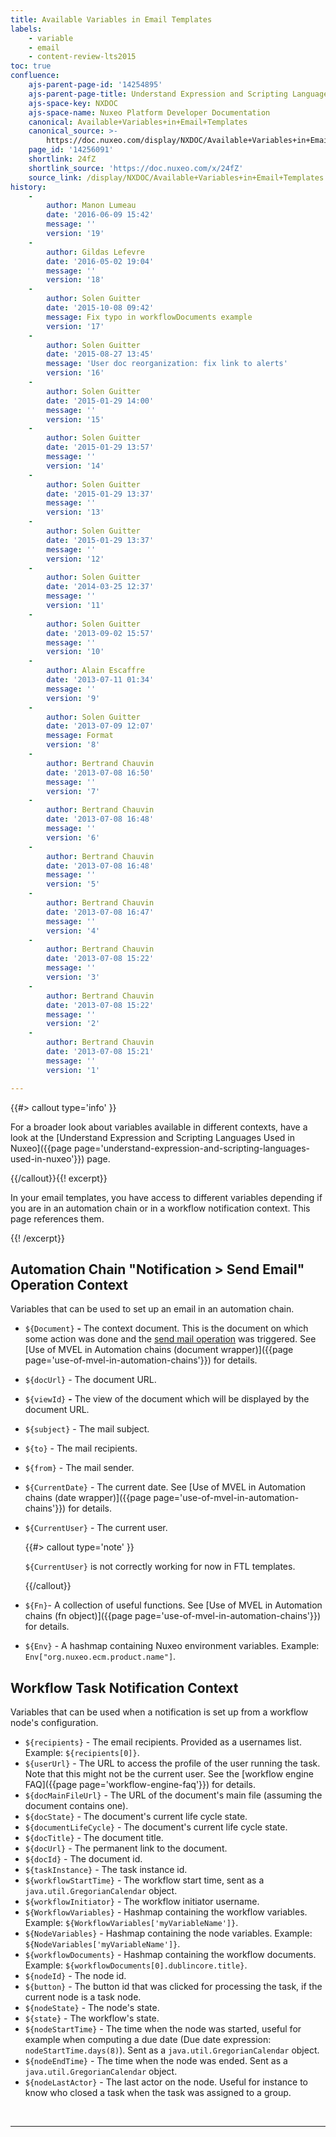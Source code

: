 ```yaml
---
title: Available Variables in Email Templates
labels:
    - variable
    - email
    - content-review-lts2015
toc: true
confluence:
    ajs-parent-page-id: '14254895'
    ajs-parent-page-title: Understand Expression and Scripting Languages Used in Nuxeo
    ajs-space-key: NXDOC
    ajs-space-name: Nuxeo Platform Developer Documentation
    canonical: Available+Variables+in+Email+Templates
    canonical_source: >-
        https://doc.nuxeo.com/display/NXDOC/Available+Variables+in+Email+Templates
    page_id: '14256091'
    shortlink: 24fZ
    shortlink_source: 'https://doc.nuxeo.com/x/24fZ'
    source_link: /display/NXDOC/Available+Variables+in+Email+Templates
history:
    - 
        author: Manon Lumeau
        date: '2016-06-09 15:42'
        message: ''
        version: '19'
    - 
        author: Gildas Lefevre
        date: '2016-05-02 19:04'
        message: ''
        version: '18'
    - 
        author: Solen Guitter
        date: '2015-10-08 09:42'
        message: Fix typo in workflowDocuments example
        version: '17'
    - 
        author: Solen Guitter
        date: '2015-08-27 13:45'
        message: 'User doc reorganization: fix link to alerts'
        version: '16'
    - 
        author: Solen Guitter
        date: '2015-01-29 14:00'
        message: ''
        version: '15'
    - 
        author: Solen Guitter
        date: '2015-01-29 13:57'
        message: ''
        version: '14'
    - 
        author: Solen Guitter
        date: '2015-01-29 13:37'
        message: ''
        version: '13'
    - 
        author: Solen Guitter
        date: '2015-01-29 13:37'
        message: ''
        version: '12'
    - 
        author: Solen Guitter
        date: '2014-03-25 12:37'
        message: ''
        version: '11'
    - 
        author: Solen Guitter
        date: '2013-09-02 15:57'
        message: ''
        version: '10'
    - 
        author: Alain Escaffre
        date: '2013-07-11 01:34'
        message: ''
        version: '9'
    - 
        author: Solen Guitter
        date: '2013-07-09 12:07'
        message: Format
        version: '8'
    - 
        author: Bertrand Chauvin
        date: '2013-07-08 16:50'
        message: ''
        version: '7'
    - 
        author: Bertrand Chauvin
        date: '2013-07-08 16:48'
        message: ''
        version: '6'
    - 
        author: Bertrand Chauvin
        date: '2013-07-08 16:48'
        message: ''
        version: '5'
    - 
        author: Bertrand Chauvin
        date: '2013-07-08 16:47'
        message: ''
        version: '4'
    - 
        author: Bertrand Chauvin
        date: '2013-07-08 15:22'
        message: ''
        version: '3'
    - 
        author: Bertrand Chauvin
        date: '2013-07-08 15:22'
        message: ''
        version: '2'
    - 
        author: Bertrand Chauvin
        date: '2013-07-08 15:21'
        message: ''
        version: '1'

---
```

{{#> callout type='info' }}

For a broader look about variables available in different contexts, have a look at the [Understand Expression and Scripting Languages Used in Nuxeo]({{page page='understand-expression-and-scripting-languages-used-in-nuxeo'}}) page.

{{/callout}}{{! excerpt}}

In your email templates, you have access to different variables depending if you are in an automation chain or in a workflow notification context. This page references them.

{{! /excerpt}}

## Automation Chain "Notification > Send Email" Operation Context

Variables that can be used to set up an email in an automation chain.

*   `${Document}` **-** The context document. This is the document on which some action was done and the [send mail operation](http://explorer.nuxeo.org/nuxeo/site/distribution/current/viewOperation/Document.Mail) was triggered. See [Use of MVEL in Automation chains (document wrapper)]({{page page='use-of-mvel-in-automation-chains'}}) for details.
*   `${docUrl}` - The document URL.
*   `${viewId}` **-** The view of the document which will be displayed by the document URL.
*   `${subject}` - The mail subject.
*   `${to}` - The mail recipients.
*   `${from}` - The mail sender.
*   `${CurrentDate}` - The current date. See [Use of MVEL in Automation chains (date wrapper)]({{page page='use-of-mvel-in-automation-chains'}}) for details.
*   `${CurrentUser}` - The current user.

    {{#> callout type='note' }}

    `${CurrentUser}` is not correctly working for now in FTL templates.

    {{/callout}}
*   `${Fn}`- A collection of useful functions. See [Use of MVEL in Automation chains (fn object)]({{page page='use-of-mvel-in-automation-chains'}}) for details.
*   `${Env}` - A hashmap containing Nuxeo environment variables. Example: `Env["org.nuxeo.ecm.product.name"]`.

## Workflow Task Notification Context

Variables that can be used when a notification is set up from a workflow node's configuration.

*   `${recipients}` - The email recipients. Provided as a usernames list. Example: `${recipients[0]}`.
*   `${userUrl}` - The URL to access the profile of the user running the task. Note that this might not be the current user. See the [workflow engine FAQ]({{page page='workflow-engine-faq'}}) for details.
*   `${docMainFileUrl}` - The URL of the document's main file (assuming the document contains one).
*   `${docState}` - The document's current life cycle state.
*   `${documentLifeCycle}` - The document's current life cycle state.
*   `${docTitle}` - The document title.
*   `${docUrl}` - The permanent link to the document.
*   `${docId}` - The document id.
*   `${taskInstance}` - The task instance id.
*   `${workflowStartTime}` - The workflow start time, sent as a `java.util.GregorianCalendar` object.
*   `${workflowInitiator}` - The workflow initiator username.
*   `${WorkflowVariables}` - Hashmap containing the workflow variables. Example: `${WorkflowVariables['myVariableName']}`.
*   `${NodeVariables}` - Hashmap containing the node variables. Example: `${NodeVariables['myVariableName']}`.
*   `${workflowDocuments}` - Hashmap containing the workflow documents. Example: `${workflowDocuments[0].dublincore.title}`.
*   `${nodeId}` - The node id.
*   `${button}` - The button id that was clicked for processing the task, if the current node is a task node.
*   `${nodeState}` - The node's state.
*   `${state}` - The workflow's state.
*   `${nodeStartTime}` - The time when the node was started, useful for example when computing a due date (Due date expression: `nodeStartTime.days(8)`). Sent as a `java.util.GregorianCalendar` object.
*   `${nodeEndTime}` - The time when the node was ended. Sent as a `java.util.GregorianCalendar` object.
*   `${nodeLastActor}` - The last actor on the node. Useful for instance to know who closed a task when the task was assigned to a group.

&nbsp;

* * *